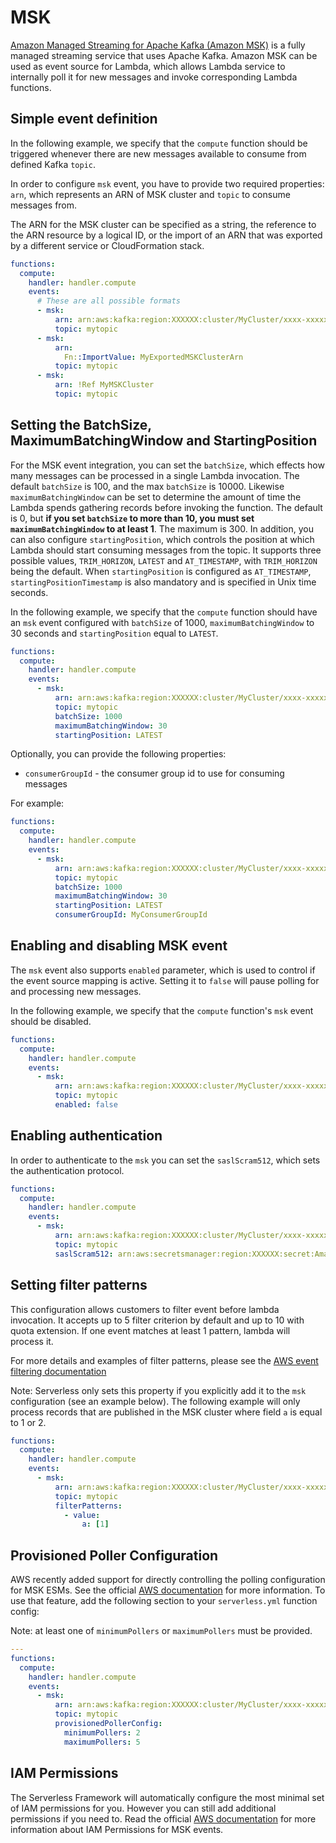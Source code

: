 # MSK

[Amazon Managed Streaming for Apache Kafka (Amazon MSK)](https://aws.amazon.com/msk/) is a fully managed streaming service that uses Apache Kafka.
Amazon MSK can be used as event source for Lambda, which allows Lambda service to internally poll it for new messages and invoke corresponding Lambda functions.

## Simple event definition

In the following example, we specify that the `compute` function should be triggered whenever there are new messages available to consume from defined Kafka `topic`.

In order to configure `msk` event, you have to provide two required properties: `arn`, which represents an ARN of MSK cluster and `topic` to consume messages from.

The ARN for the MSK cluster can be specified as a string, the reference to the ARN resource by a logical ID, or the import of an ARN that was exported by a different service or CloudFormation stack.

```yml
functions:
  compute:
    handler: handler.compute
    events:
      # These are all possible formats
      - msk:
          arn: arn:aws:kafka:region:XXXXXX:cluster/MyCluster/xxxx-xxxxx-xxxx
          topic: mytopic
      - msk:
          arn:
            Fn::ImportValue: MyExportedMSKClusterArn
          topic: mytopic
      - msk:
          arn: !Ref MyMSKCluster
          topic: mytopic
```

## Setting the BatchSize, MaximumBatchingWindow and StartingPosition

For the MSK event integration, you can set the `batchSize`, which effects how many messages can be processed in a single Lambda invocation. The default `batchSize` is 100, and the max `batchSize` is 10000.
Likewise `maximumBatchingWindow` can be set to determine the amount of time the Lambda spends gathering records before invoking the function. The default is 0, but **if you set `batchSize` to more than 10, you must set `maximumBatchingWindow` to at least 1**. The maximum is 300.
In addition, you can also configure `startingPosition`, which controls the position at which Lambda should start consuming messages from the topic. It supports three possible values, `TRIM_HORIZON`, `LATEST` and `AT_TIMESTAMP`, with `TRIM_HORIZON` being the default.
When `startingPosition` is configured as `AT_TIMESTAMP`, `startingPositionTimestamp` is also mandatory and is specified in Unix time seconds.

In the following example, we specify that the `compute` function should have an `msk` event configured with `batchSize` of 1000, `maximumBatchingWindow` to 30 seconds and `startingPosition` equal to `LATEST`.

```yml
functions:
  compute:
    handler: handler.compute
    events:
      - msk:
          arn: arn:aws:kafka:region:XXXXXX:cluster/MyCluster/xxxx-xxxxx-xxxx
          topic: mytopic
          batchSize: 1000
          maximumBatchingWindow: 30
          startingPosition: LATEST
```

Optionally, you can provide the following properties:

- `consumerGroupId` - the consumer group id to use for consuming messages

For example:

```yml
functions:
  compute:
    handler: handler.compute
    events:
      - msk:
          arn: arn:aws:kafka:region:XXXXXX:cluster/MyCluster/xxxx-xxxxx-xxxx
          topic: mytopic
          batchSize: 1000
          maximumBatchingWindow: 30
          startingPosition: LATEST
          consumerGroupId: MyConsumerGroupId
```

## Enabling and disabling MSK event

The `msk` event also supports `enabled` parameter, which is used to control if the event source mapping is active. Setting it to `false` will pause polling for and processing new messages.

In the following example, we specify that the `compute` function's `msk` event should be disabled.

```yml
functions:
  compute:
    handler: handler.compute
    events:
      - msk:
          arn: arn:aws:kafka:region:XXXXXX:cluster/MyCluster/xxxx-xxxxx-xxxx
          topic: mytopic
          enabled: false
```

## Enabling authentication

In order to authenticate to the `msk` you can set the `saslScram512`, which sets the authentication protocol.

```yml
functions:
  compute:
    handler: handler.compute
    events:
      - msk:
          arn: arn:aws:kafka:region:XXXXXX:cluster/MyCluster/xxxx-xxxxx-xxxx
          topic: mytopic
          saslScram512: arn:aws:secretsmanager:region:XXXXXX:secret:AmazonMSK_xxxxxx
```

## Setting filter patterns

This configuration allows customers to filter event before lambda invocation. It accepts up to 5 filter criterion by default and up to 10 with quota extension. If one event matches at least 1 pattern, lambda will process it.

For more details and examples of filter patterns, please see the [AWS event filtering documentation](https://docs.aws.amazon.com/lambda/latest/dg/invocation-eventfiltering.html)

Note: Serverless only sets this property if you explicitly add it to the `msk` configuration (see an example below). The following example will only process records that are published in the MSK cluster where field `a` is equal to 1 or 2.

```yml
functions:
  compute:
    handler: handler.compute
    events:
      - msk:
          arn: arn:aws:kafka:region:XXXXXX:cluster/MyCluster/xxxx-xxxxx-xxxx
          topic: mytopic
          filterPatterns:
            - value:
                a: [1]
```

## Provisioned Poller Configuration

AWS recently added support for directly controlling the polling configuration for MSK ESMs. See the official [AWS documentation](https://docs.aws.amazon.com/lambda/latest/dg/msk-scaling-modes.html) for more information. To use that feature, add the following section to your `serverless.yml` function config:

Note: at least one of `minimumPollers` or `maximumPollers` must be provided.

```yml
---
functions:
  compute:
    handler: handler.compute
    events:
      - msk:
          arn: arn:aws:kafka:region:XXXXXX:cluster/MyCluster/xxxx-xxxxx-xxxx
          topic: mytopic
          provisionedPollerConfig:
            minimumPollers: 2
            maximumPollers: 5
```

## IAM Permissions

The Serverless Framework will automatically configure the most minimal set of IAM permissions for you. However you can still add additional permissions if you need to. Read the official [AWS documentation](https://docs.aws.amazon.com/lambda/latest/dg/with-msk.html) for more information about IAM Permissions for MSK events.
